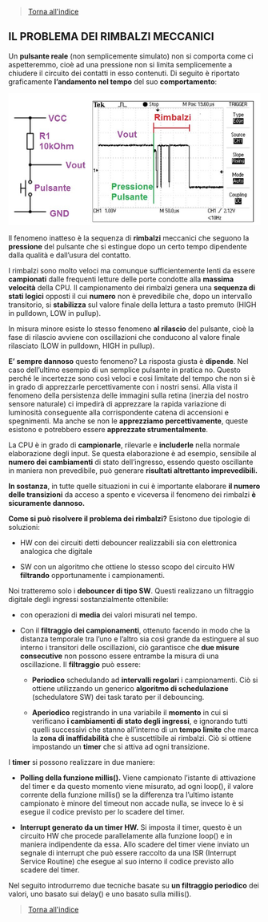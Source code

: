 
>[Torna all'indice](indexpulsanti.md)

## **IL PROBLEMA DEI RIMBALZI MECCANICI**

Un **pulsante reale** (non semplicemente simulato) non si comporta come ci aspetteremmo, cioè ad una pressione non si limita semplicemente a chiudere il circuito dei contatti in esso contenuti. Di seguito è riportato graficamente **l’andamento nel tempo** del suo **comportamento**:

![rimbalzi](rimbalzi.jpg)

Il fenomeno inatteso è la sequenza di **rimbalzi** meccanici che seguono la **pressione** del pulsante che si estingue dopo un certo tempo dipendente dalla qualità e dall’usura del contatto.

I rimbalzi sono molto veloci ma comunque sufficientemente lenti da essere **campionati** dalle frequenti letture delle porte condotte alla **massima velocità** della CPU. Il campionamento dei rimbalzi genera una **sequenza di stati logici** opposti il cui **numero** non è prevedibile che, dopo un intervallo transitorio, si **stabilizza** sul valore finale della lettura a tasto premuto (HIGH in pulldown, LOW in pullup).

In misura minore esiste lo stesso fenomeno **al rilascio** del pulsante, cioè la fase di rilascio avviene con oscillazioni che conducono al valore finale rilasciato (LOW in pulldown, HIGH in pullup).

**E’ sempre dannoso** questo fenomeno? La risposta giusta è **dipende**. Nel caso dell’ultimo esempio di un semplice pulsante in pratica no. Questo perché le incertezze sono così veloci e cosi limitate del tempo che non si è in grado di apprezzarle percettivamente con i nostri sensi. Alla vista il fenomeno della persistenza delle immagini sulla retina (inerzia del nostro sensore naturale) ci impedirà di apprezzare la rapida variazione di luminosità conseguente alla corrispondente catena di accensioni e spegnimenti. Ma anche se non le **apprezziamo percettivamente**, queste esistono e potrebbero essere **apprezzate strumentalmente**.

La CPU è in grado di **campionarle**, rilevarle e **includerle** nella normale elaborazione degli input. Se questa elaborazione è ad esempio, sensibile al **numero dei cambiamenti** di stato dell’ingresso, essendo questo oscillante in maniera non prevedibile, può generare **risultati altrettanto imprevedibili.**

**In sostanza**, in tutte quelle situazioni in cui è importante elaborare **il numero delle transizioni** da acceso a spento e viceversa il fenomeno dei rimbalzi **è sicuramente dannoso.**

**Come si può risolvere il problema dei rimbalzi?** Esistono due tipologie di soluzioni:

- HW con dei circuiti detti debouncer realizzabili sia con elettronica analogica che digitale

- SW con un algoritmo che ottiene lo stesso scopo del circuito HW **filtrando** opportunamente i campionamenti.

Noi tratteremo solo i **debouncer di tipo SW**. Questi realizzano un filtraggio digitale degli ingressi sostanzialmente ottenibile:

- con operazioni di **media** dei valori misurati nel tempo.

- Con il **filtraggio dei campionamenti**, ottenuto facendo in modo che la distanza temporale tra l’uno e l’altro sia così grande da estinguere al suo interno i transitori delle oscillazioni, ciò garantisce che **due misure consecutive** non possono essere entrambe la misura di una oscillazione. Il **filtraggio** può essere:

  - **Periodico** schedulando ad **intervalli regolari** i campionamenti. Ciò si ottiene utilizzando un generico **algoritmo di schedulazione** (schedulatore SW) dei task tarato per il debouncing.



  - **Aperiodico** registrando in una variabile il **momento** in cui si verificano **i cambiamenti di stato degli ingressi**, e ignorando tutti quelli successivi che stanno all’interno di un **tempo limite** che marca la **zona di inaffidabilità** che è suscettibile ai rimbalzi. Ciò si ottiene impostando un **timer** che si attiva ad ogni transizione.

I **timer** si possono realizzare in due maniere:

- **Polling della funzione millis().** Viene campionato l’istante di attivazione del timer e da questo momento viene misurato, ad ogni loop(), il valore corrente della funzione millis() se la differenza tra l’ultimo istante campionato è minore del timeout non accade nulla, se invece lo è si esegue il codice previsto per lo scadere del timer.

- **Interrupt generato da un timer HW.** Si imposta il timer, questo è un circuito HW che procede parallelamente alla funzione loop() e in maniera indipendente da essa. Allo scadere del timer viene inviato un segnale di interrupt che può essere raccolto da una ISR (Interrupt Service Routine) che esegue al suo interno il codice previsto allo scadere del timer.

Nel seguito introdurremo due tecniche basate su **un filtraggio periodico** dei valori, uno basato sui delay() e uno basato sulla millis().
>[Torna all'indice](indexpulsanti.md)
<!--stackedit_data:
eyJoaXN0b3J5IjpbNTU1ODc1Njk1XX0=
-->